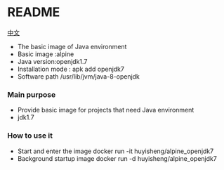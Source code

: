 # README #

[中文](https://github.com/haosenwei/alpine_openjdk7)

* The basic image of Java environment
* Basic image	:alpine
* Java version:openjdk1.7
* Installation mode : apk add openjdk7
* Software path /usr/lib/jvm/java-8-openjdk

### Main purpose ###

* Provide basic image for projects that need Java environment
* jdk1.7

### How to use it ###

* Start and enter the image docker run -it huyisheng/alpine_openjdk7
* Background startup image docker run -d huyisheng/alpine_openjdk7